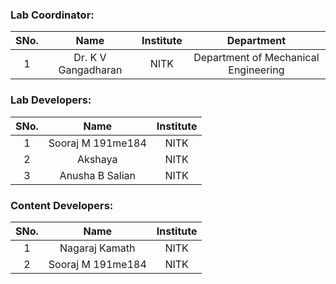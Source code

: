 <!-- Remove all lines above this line before making changes to the file -->

### Lab Coordinator:

| SNo. |        Name         | Institute |              Department              |
| :--: | :-----------------: | :-------: | :----------------------------------: |
|  1   | Dr. K V Gangadharan |   NITK    | Department of Mechanical Engineering |

### Lab Developers:

| SNo. |       Name        | Institute |
| :--: | :---------------: | :-------: |
|  1   | Sooraj M 191me184 |   NITK    |
|  2   |      Akshaya      |   NITK    |
|  3   |  Anusha B Salian  |   NITK    |

### Content Developers:

| SNo. |       Name        | Institute |
| :--: | :---------------: | :-------: |
|  1   |  Nagaraj Kamath   |   NITK    |
|  2   | Sooraj M 191me184 |   NITK    |
